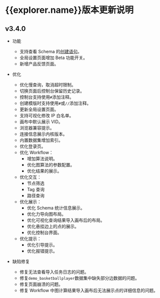 # {{explorer.name}}版本更新说明

## v3.4.0

- 功能

  - 支持查看 Schema 的[创建语句](../../nebula-explorer/db-management/10.create-schema.md)。
  - 全局设置页面增加 Beta 功能开关。
  - 新增产品反馈页面。

- 优化

  - 优化慢查询，取消超时限制。
  - 切换页面后控制台保留历史记录。
  - 控制台支持使用`#`添加注释。
  - 创建模版时支持使用`#`或`//`添加注释。
  - 更新全局设置页面。
  - 支持可视化修改 IP 白名单。
  - 画布中默认展示 VID。
  - 浏览器兼容提示。
  - 连接信息展示内核版本。
  - 内置数据集增加索引。
  - 优化登录页。
  - 优化 Workflow：
    - 增加算法说明。
    - 优化图算法的参数配置。
    - 优化结果的展示。
  - 优化交互：
    - 节点筛选
    - Tag 查询
    - 路径查询
  - 优化展示：
    - 优化 Schema 统计信息展示。
    - 优化力导向图布局。
    - 优化可视化查询结果导入画布后的布局。
    - 优化悬挂边上的点的展示。
    - 优化控制台界面。
  - 优化提示：
    - 优化引导提示。
    - 优化报错提示。

- 缺陷修复
  - 修复无法查看导入任务日志的问题。
  - 修复`demo_basketballplayer`数据集中缺失部分边数据的问题。
  - 修复页面崩溃的问题。
  - 修复 Workflow 中图计算结果导入画布后无法展示点的详细信息的问题。